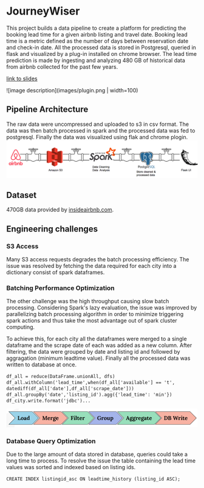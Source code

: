 
# JourneyWiser

This project builds a data pipeline to create a platform for predicting the booking lead time for a given airbnb listing and travel date. Booking lead time is a metric defined as the number of days between reservation date and check-in date. All the processed data is stored in Postgresql, queried in flask and visualized by a plug-in installed on chrome browser.
The lead time prediction is made by ingesting and analyzing 480 GB of historical data from airbnb collected for the past few years.

[link to slides](https://docs.google.com/presentation/d/1vo_jyTEAO1pe561yQhm0KKI3HU9puxuBQUplZ-Yy1w0/edit#slide=id.g6e15d5f2f7_0_126)

![image description](images/plugin.png  | width=100)

## Pipeline Architecture
The raw data were uncompressed and uploaded to s3 in csv format. The data was then batch processed in spark and the processed data was fed to postgresql. Finally the data was visualized using flak and chrome plogin.
![image description](images/pipeline.png)

## Dataset
470GB data provided by [insideairbnb.com](http://insideairbnb.com/get-the-data.html).

## Engineering challenges
### S3 Access
Many S3 access requests degrades the batch processing efficiency. The issue was resolved by fetching the data required for each city into a dictionary consist of spark dataframes. 

### Batching Performance Optimization
The other challenge was the high throughput causing slow batch processing. Considering Spark's lazy evaluation, the issue was improved by parallelizing batch processing algorithm in order to minimize triggering spark actions and thus take the most advantage out of spark cluster computing.

To achieve this, for each city all the dataframes were merged to a single dataframe and the scrape date of each was added as a new column. After filtering, the data were grouped by date and listing id and followed by aggragation (minimum leadtime value). Finally all the processed data was written to database at once.

```
df_all = reduce(DataFrame.unionAll, dfs)
df_all.withColumn('lead_time',when(df_all['available'] == 't', datediff(df_all['date'],df_all['scrape_date']))
df_all.groupBy('date','listing_id').agg({'lead_time': 'min'})
df_city.write.format('jdbc')...
```
![image description](images/spark_optimization.png)

### Database Query Optimization
Due to the large amount of data stored in database, queries could take a long time to process. To resolve the issue the table containing the lead time values was sorted and indexed based on listing ids.

```
CREATE INDEX listingid_asc ON leadtime_history (listing_id ASC);
```

